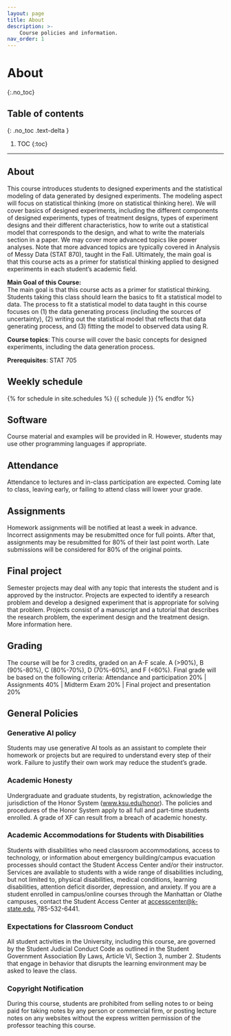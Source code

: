 ```yaml
---
layout: page
title: About
description: >-
    Course policies and information.
nav_order: 1
---
```


# About
{:.no_toc}

## Table of contents
{: .no_toc .text-delta }

1. TOC
{:toc}

---


## About

This course introduces students to designed experiments and the statistical modeling of data generated by designed experiments. The modeling aspect will focus on statistical thinking (more on statistical thinking here). We will cover basics of designed experiments, including the different components of designed experiments, types of treatment designs, types of experiment designs and their different characteristics, how to write out a statistical model that corresponds to the design, and what to write the materials section in a paper. We may cover more advanced topics like power analyses. Note that more advanced topics are typically covered in Analysis of Messy Data (STAT 870), taught in the Fall. Ultimately, the main goal is that this course acts as a primer for statistical thinking applied to designed experiments in each student’s academic field.

**Main Goal of this Course:**  
The main goal is that this course acts as a primer for statistical thinking. 
Students taking this class should learn the basics to fit a statistical model to data. 
The process to fit a statistical model to data taught in this course focuses on (1) the data generating process (including the sources of uncertainty), (2) writing out the statistical model that reflects that data generating process, and (3) fitting the model to observed data using R. 

**Course topics**:  This course will cover the basic concepts for designed experiments, including the data generation process.   


**Prerequisites**: STAT 705

## Weekly schedule

{% for schedule in site.schedules %}
{{ schedule }}
{% endfor %}

## Software  
Course material and examples will be provided in R. However, students may use other programming languages if appropriate.

## Attendance  
Attendance to lectures and in-class participation are expected. Coming
late to class, leaving early, or failing to attend class will lower your grade.

## Assignments  
Homework assignments will be notified at least a week in advance. Incorrect assignments may be resubmitted once for full points. After that, assignments may be resubmitted for 80% of their last point worth. Late submissions will be considered for 80% of the original points.

## Final project  
Semester projects may deal with any topic that interests the student and is approved by the instructor. Projects are expected to identify a research problem and develop a designed experiment that is appropriate for solving that problem. Projects consist of a manuscript and a tutorial that describes the research problem, the experiment design and the treatment design. More information here.

## Grading
The course will be for 3 credits, graded on an A-F scale. A (>90%), B (90%-80%), C (80%-70%), D (70%-60%), and F (<60%). Final grade will be based on the following criteria:
Attendance and participation 20% | Assignments 40% | Midterm Exam 20% | Final project and presentation 20%


## General Policies

### Generative AI policy  
Students may use generative AI tools as an assistant to complete their homework or projects but are required to understand every step of their work. Failure to justify their own work may reduce the student’s grade.

### Academic Honesty  

Undergraduate and graduate students, by registration, acknowledge the jurisdiction of the Honor System (www.ksu.edu/honor). The policies and procedures of the Honor System apply to all full and part-time students enrolled. A grade of XF can result from a breach of academic honesty.

### Academic Accommodations for Students with Disabilities  

Students with disabilities who need classroom accommodations, access to technology, or information about emergency building/campus evacuation processes should contact the Student Access Center and/or their instructor.  Services are available to students with a wide range of disabilities including, but not limited to, physical disabilities, medical conditions, learning disabilities, attention deficit disorder, depression, and anxiety.  If you are a student enrolled in campus/online courses through the Manhattan or Olathe campuses, contact the Student Access Center at accesscenter@k-state.edu, 785-532-6441.


### Expectations for Classroom Conduct  

All student activities in the University, including this course, are governed by the Student Judicial Conduct Code as outlined in the Student Government Association By Laws, Article VI, Section 3, number 2. Students that engage in behavior that disrupts the learning environment may be asked to leave the class.


### Copyright Notification  

During this course, students are prohibited from selling notes to or being paid for taking notes by any person or commercial firm, or posting lecture notes on any websites without the express written permission of the professor teaching this course.
